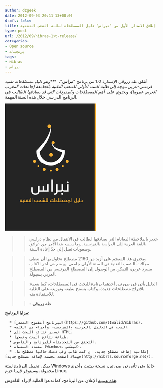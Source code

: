 ```yaml
---
author: dzgeek
date: 2012-09-03 20:11:13+00:00
draft: false
title: إطلاق الاصدار الأول من "نبراس" دليل المصطلحات لطلبة الشعب التقنية
type: post
url: /2012/09/nibras-1st-release/
categories:
- Open source
- برمجيات
tags:
- Nibras
- نبراس
---
```


أطلق طه زروقي الإصدارة 1.0 من برنامج "**نبراس**"،  ****وهو دليل مصطلحات تقنية فرنسي-عربي موجه إلى طلبة السنة الأولى للشعب التقنية بالجامعة (جامعات المغرب العربي عموما)، ويحتوي على  أهم المصطلحات والمفردات التي قد يصادفها الطالب*ب في البرنامج الدراسي خلال هذه السنة المهمة.

[![](nibras.png)
](nibras.png)


<blockquote>

> 
> جدير بالملاحظة المعاناة التي يصادفها الطالب في الانتقال من نظام دراسي باللغة العربية إلى الدراسة بالفرنسية، وما يسببه هذا الأمر من عوائق وصعوبات تصل إلى حدّ إعادة السنة.
> 
> 
</blockquote>




<blockquote>

> 
> ويحتوي هذا المعجم على أزيد من 2160 مصطلح نحاول بها أن نغطي مجالات الشعب التقنية في السنة الأولى جامعي. ويضم في آخر الكتاب مسرد عربي، للتمكن من الوصول إلى المصطلح الفرنسي من المصطلح العربي بسهولة.
> 
> 
</blockquote>




<blockquote>

> 
> الدليل يأتي في صورتين أحدهما برنامج للبحث في المصطلحات، كما يسمح باقتراح مصطلحات جديدة. وكتاب يسمح بطبعه وتوزيعه على الطلبة للاستفادة منه.
> 
> 

> 
> **- طه زروقي**
> 
> 
</blockquote>




**مزايا البرنامج:**






	  * البرنامج [مفتوح المصدر](https://github.com/01walid/nibras).
	  * البحث في الدليل بالعربية والفرنسية، وأجزاء من الكلمة.
	  * تصدير نتائج البحث إلى HTML.
	  * طباعة نتائج البحث ونسخها.
	  * التحقق من التحديثات للبرنامج والقاموس.
	  * متعدد المنصات (Windows، لينكس).
	  * إمكانية إضافة مصطلح جديد، إن كنت طالب وفي ذهنك حاليا مصطلح ما، فهناك [صفحة مخصصة لإضافة مصطلح جديد](http://nibras.sourceforge.net/).

يمكن [تحميل البرنامج](http://sourceforge.net/projects/nibras/) لبيئة Windows حاليا وهي تأتي في صورتين، نسخة بمثبت وأخرى محمولة، وسيتوفر قريبا حزم Linux.

[هذه تدوينة](http://tahadz.wordpress.com/2012/09/03/%D9%86%D8%A8%D8%B1%D8%A7%D8%B3-%D8%AF%D9%84%D9%8A%D9%84-%D8%A7%D9%84%D9%85%D8%B5%D8%B7%D9%84%D8%AD%D8%A7%D8%AA-%D8%A7%D9%84%D8%AA%D9%82%D9%86%D9%8A%D8%A9/) الإعلان عن البرنامج، كما ندعوا الطلبة لإثراء القاموس.
